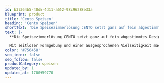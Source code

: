 ```yaml
---
id: b37364b5-40db-4d11-a552-98c96288e33a
blueprint: product
title: 'Cento Speisen'
heading: 'Cento Speisen'
shortText: 'Die Speisezimmerlösung CENTO setzt ganz auf fein abgestimmtes Design und wertiges Material. So lassen sich fließende Übergänge vom Esszimmer zu anderen Wohnbereichen schaffen und warme Wohnlichkeit garantieren.'
text: |-
  **Die Speisezimmerlösung CENTO setzt ganz auf fein abgestimmtes Design und wertiges Material. So lassen sich fließende Übergänge vom Esszimmer zu anderen Wohnbereichen schaffen und warme Wohnlichkeit garantieren.**

  Mit zeitloser Formgebung und einer ausgesprochenen Vielseitigkeit macht CENTO überall eine schöne Figur – und ein schönes Speisezimmer.
color: '#756458'
seo_index: false
seo_follow: false
productCategory: speisen
updated_by: 1
updated_at: 1700959770
---
```

